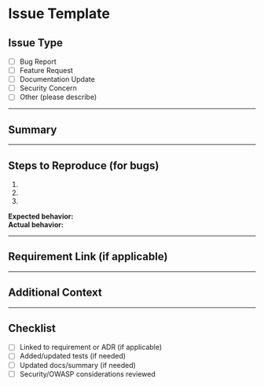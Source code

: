 # Issue Template

## Issue Type
- [ ] Bug Report  
- [ ] Feature Request  
- [ ] Documentation Update  
- [ ] Security Concern  
- [ ] Other (please describe)  

---

## Summary
<!-- A clear and concise description of the issue. -->

---

## Steps to Reproduce (for bugs)
1.  
2.  
3.  
**Expected behavior:**  
**Actual behavior:**  

---

## Requirement Link (if applicable)
<!-- Reference the requirement ID or docs/requirements entry this ties to. -->

---

## Additional Context
<!-- Add any logs, screenshots, or additional details here. -->

---

## Checklist
- [ ] Linked to requirement or ADR (if applicable)  
- [ ] Added/updated tests (if needed)  
- [ ] Updated docs/summary (if needed)  
- [ ] Security/OWASP considerations reviewed  
